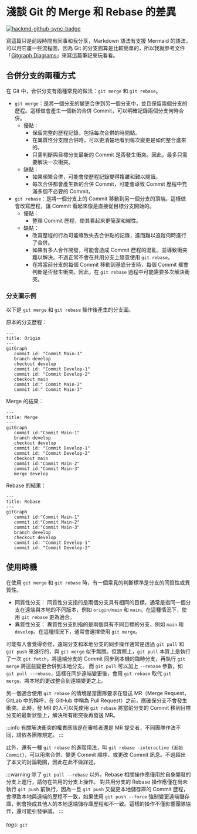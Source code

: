 # 淺談 Git 的 Merge 和 Rebase 的差異

[![hackmd-github-sync-badge](https://hackmd.io/7Mo2gAeIR8GSCVS0KjAQmg/badge)](https://hackmd.io/7Mo2gAeIR8GSCVS0KjAQmg)


寫這篇只是前段時間有同事和我分享，Markdown 語法有支援 Mermaid 的語法，可以用它畫一些流程圖，因為 Git 的分支圖算是比較簡單的，所以我就參考文件「[Gitgraph Diagrams](https://mermaid.js.org/syntax/gitgraph.html)」來寫這篇筆記來玩看看。

## 合併分支的兩種方式
在 Git 中，合併分支有兩種常見的做法：`git merge` 和 `git rebase`。
* `git merge`：是將一個分支的變更合併到另一個分支中，並且保留兩個分支的歷程。這樣做會產生一個新的合併 Commit，可以明確記錄兩個分支何時合併。
    * 優點：
        * 保留完整的歷程記錄，包括每次合併的時間點。
        * 在異質性分支間合併時，可以更清楚地看到每次變更是如何整合進來的。
        * 只需判斷與目標分支最新的 Commit 是否發生衝突。因此，最多只需要解決一次衝突。
    * 缺點：
        * 如果頻繁合併，可能會使歷程記錄變得複雜和難以閱讀。
        * 每次合併都會產生新的合併 Commit，可能會導致 Commit 歷程中充滿多個不必要的 Commit。
* `git rebase`：是將一個分支上的 Commit 移動到另一個分支的頂端。這樣做會改寫歷程，讓 Commit 看起來像是直接從目標分支開始的。
    * 優點：
        * 整理 Commit 歷程，使其看起來更簡潔和線性。
    * 缺點：
        * 改寫歷程的行為可能導致失去合併點的記錄，進而難以追蹤何時進行了合併。
        * 如果有多人合作開發，可能會造成 Commit 歷程的混亂，並導致衝突難以解決。不過正常不會在共用分支上隨意使用 `git rebase`。
        * 在將當前分支的每個 Commit 移動到基底分支時，每個 Commit 都會判斷是否發生衝突。因此，在 `git rebase` 過程中可能需要多次解決衝突。

### 分支圖示例
以下是 `git merge` 和 `git rebase` 操作後產生的分支圖。

原本的分支歷程：
```mermaid
---
title: Origin
---
gitGraph
   commit id: "Commit Main-1"
   branch develop
   checkout develop
   commit id: "Commit Develop-1"
   commit id: "Commit Develop-2"
   checkout main
   commit id:" Commit Main-2"
   commit id:" Commit Main-3"
```

Merge 的結果：
```mermaid
---
title: Merge
---
gitGraph
   commit id:"Commit Main-1"
   branch develop
   checkout develop
   commit id: "Commit Develop-1"
   commit id: "Commit Develop-2"
   checkout main
   commit id:"Commit Main-2"
   commit id:"Commit Main-3"
   merge develop
```

Rebase 的結果：
```mermaid
---
title: Rebase
---
gitGraph
   commit id:"Commit Main-1"
   commit id:"Commit Main-2"
   commit id:"Commit Main-3"
   branch develop
   checkout develop
   commit id: "Commit Develop-1"
   commit id: "Commit Develop-2"
```

## 使用時機
在使用 `git merge` 和 `git rebase` 時，有一個常見的判斷標準是分支的同質性或異質性。
* 同質性分支：
同質性分支指的是兩個分支具有相同的目標，通常是指同一個分支在遠端與本地的不同版本，例如 `origin/main` 和 `main`。在這種情況下，使用 `git rebase` 更為適合。
* 異質性分支：
異質性分支則指的是兩個具有不同目標的分支，例如 `main` 和 `develop`。在這種情況下，通常會選擇使用 `git merge`。

可能有人會覺得奇怪，遠端分支和本地分支的同步操作通常是透過 `git pull` 和 `git push` 來進行的，與 `git merge` 似乎無關。但實際上，`git pull` 本質上是執行了一次 `git fetch`，將遠端分支的 Commit 同步到本機的臨時分支，再執行 `git merge` 將這些變更合併到本地分支。
而 `git pull` 可以加上 `--rebase` 參數，如 `git pull --rebase`，這樣在同步遠端變更後，會用 `git rebase` 取代 `git merge`，將本地的更改整合到遠端變更之上。

另一個適合使用 `git rebase` 的情境是當團隊要求在發送 MR（Merge Request，GitLab 中的稱呼，在 GitHub 中稱為 Pull Request）之前，應確保分支不會發生衝突。此時，發 MR 的人可以先使用 `git rebase` 將當前分支的 Commit 移到目標分支的最新狀態上，解決所有衝突後再發送 MR。

:::info
有關解決衝突的權責應該是在審核者還是 MR 提交者，不同團隊作法不同，請依各團隊規定。
:::

此外，還有一種 `git rebase` 的進階用法，叫 `git rebase -interactive {起始 Commit}`，可以用來合併、變更 Commit 順序、或更改 Commit 訊息。不過超出了本文的討論範圍，因此在此不做詳述。

:::warning
除了 `git pull --rebase` 以外，Rebase 相關操作應僅用於自身開發的分支上進行，請勿在共用的分支上操作。
對共用分支的 Rebase 操作應僅在尚未執行 `git push` 前執行，因為一旦 `git push` 又變更本地儲存庫的 Commit 歷程，會導致本地與遠端的歷程不一致，如果使用 `git push --force` 強制變更遠端儲存庫，則會換成其他人的本地遠端儲存庫歷程和不一致。這樣的操作不僅影響團隊協作，還可能引發爭議。
:::

###### tags: `git`
